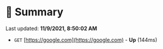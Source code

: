 # 📖 Summary
Last updated: **11/9/2021, 8:50:02 AM**

- `GET` [https://google.com](https://google.com) - **Up** (144ms)
